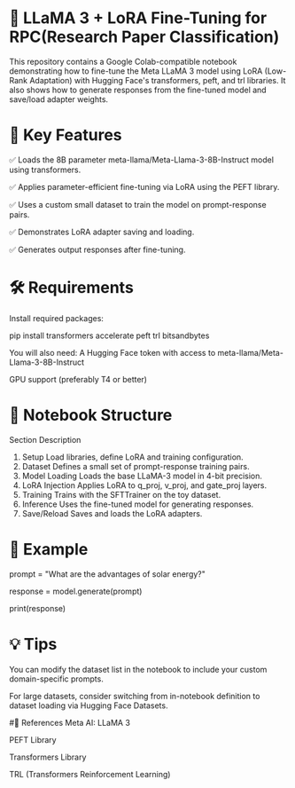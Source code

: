 # 🦙 LLaMA 3 + LoRA Fine-Tuning for RPC(Research Paper Classification)
This repository contains a Google Colab-compatible notebook demonstrating how to fine-tune the Meta LLaMA 3 model using LoRA (Low-Rank Adaptation) with Hugging Face's transformers, peft, and trl libraries. It also shows how to generate responses from the fine-tuned model and save/load adapter weights.

# 🚀 Key Features
✅ Loads the 8B parameter meta-llama/Meta-Llama-3-8B-Instruct model using transformers.

✅ Applies parameter-efficient fine-tuning via LoRA using the PEFT library.

✅ Uses a custom small dataset to train the model on prompt-response pairs.

✅ Demonstrates LoRA adapter saving and loading.

✅ Generates output responses after fine-tuning.

# 🛠️ Requirements
Install required packages:

pip install transformers accelerate peft trl bitsandbytes

You will also need:
A Hugging Face token with access to meta-llama/Meta-Llama-3-8B-Instruct

GPU support (preferably T4 or better)

# 📂 Notebook Structure
Section	Description
1. Setup	Load libraries, define LoRA and training configuration.
2. Dataset	Defines a small set of prompt-response training pairs.
3. Model Loading	Loads the base LLaMA-3 model in 4-bit precision.
4. LoRA Injection	Applies LoRA to q_proj, v_proj, and gate_proj layers.
5. Training	Trains with the SFTTrainer on the toy dataset.
6. Inference	Uses the fine-tuned model for generating responses.
7. Save/Reload	Saves and loads the LoRA adapters.

# 🧪 Example
prompt = "What are the advantages of solar energy?"

response = model.generate(prompt)

print(response)

# 💡 Tips
You can modify the dataset list in the notebook to include your custom domain-specific prompts.

For large datasets, consider switching from in-notebook definition to dataset loading via Hugging Face Datasets.

#📎 References
Meta AI: LLaMA 3

PEFT Library

Transformers Library

TRL (Transformers Reinforcement Learning)
